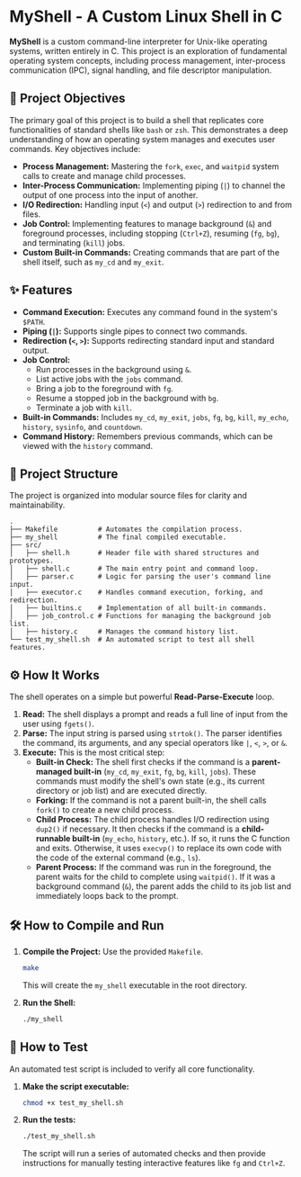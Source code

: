 # MyShell - A Custom Linux Shell in C

**MyShell** is a custom command-line interpreter for Unix-like operating systems, written entirely in C. This project is an exploration of fundamental operating system concepts, including process management, inter-process communication (IPC), signal handling, and file descriptor manipulation.

## 🎯 Project Objectives

The primary goal of this project is to build a shell that replicates core functionalities of standard shells like `bash` or `zsh`. This demonstrates a deep understanding of how an operating system manages and executes user commands. Key objectives include:

  * **Process Management:** Mastering the `fork`, `exec`, and `waitpid` system calls to create and manage child processes.
  * **Inter-Process Communication:** Implementing piping (`|`) to channel the output of one process into the input of another.
  * **I/O Redirection:** Handling input (`<`) and output (`>`) redirection to and from files.
  * **Job Control:** Implementing features to manage background (`&`) and foreground processes, including stopping (`Ctrl+Z`), resuming (`fg`, `bg`), and terminating (`kill`) jobs.
  * **Custom Built-in Commands:** Creating commands that are part of the shell itself, such as `my_cd` and `my_exit`.

## ✨ Features

  * **Command Execution:** Executes any command found in the system's `$PATH`.
  * **Piping (`|`):** Supports single pipes to connect two commands.
  * **Redirection (`<`, `>`):** Supports redirecting standard input and standard output.
  * **Job Control:**
      * Run processes in the background using `&`.
      * List active jobs with the `jobs` command.
      * Bring a job to the foreground with `fg`.
      * Resume a stopped job in the background with `bg`.
      * Terminate a job with `kill`.
  * **Built-in Commands:** Includes `my_cd`, `my_exit`, `jobs`, `fg`, `bg`, `kill`, `my_echo`, `history`, `sysinfo`, and `countdown`.
  * **Command History:** Remembers previous commands, which can be viewed with the `history` command.

## 📂 Project Structure

The project is organized into modular source files for clarity and maintainability.

```
.
├── Makefile          # Automates the compilation process.
├── my_shell          # The final compiled executable.
├── src/
│   ├── shell.h       # Header file with shared structures and prototypes.
│   ├── shell.c       # The main entry point and command loop.
│   ├── parser.c      # Logic for parsing the user's command line input.
│   ├── executor.c    # Handles command execution, forking, and redirection.
│   ├── builtins.c    # Implementation of all built-in commands.
│   ├── job_control.c # Functions for managing the background job list.
│   ├── history.c     # Manages the command history list.
└── test_my_shell.sh  # An automated script to test all shell features.
```

## ⚙️ How It Works

The shell operates on a simple but powerful **Read-Parse-Execute** loop.

1.  **Read:** The shell displays a prompt and reads a full line of input from the user using `fgets()`.
2.  **Parse:** The input string is parsed using `strtok()`. The parser identifies the command, its arguments, and any special operators like `|`, `<`, `>`, or `&`.
3.  **Execute:** This is the most critical step:
      * **Built-in Check:** The shell first checks if the command is a **parent-managed built-in** (`my_cd`, `my_exit`, `fg`, `bg`, `kill`, `jobs`). These commands must modify the shell's own state (e.g., its current directory or job list) and are executed directly.
      * **Forking:** If the command is not a parent built-in, the shell calls `fork()` to create a new child process.
      * **Child Process:** The child process handles I/O redirection using `dup2()` if necessary. It then checks if the command is a **child-runnable built-in** (`my_echo`, `history`, etc.). If so, it runs the C function and exits. Otherwise, it uses `execvp()` to replace its own code with the code of the external command (e.g., `ls`).
      * **Parent Process:** If the command was run in the foreground, the parent waits for the child to complete using `waitpid()`. If it was a background command (`&`), the parent adds the child to its job list and immediately loops back to the prompt.

## 🛠️ How to Compile and Run

1.  **Compile the Project:** Use the provided `Makefile`.

    ```bash
    make
    ```

    This will create the `my_shell` executable in the root directory.

2.  **Run the Shell:**

    ```bash
    ./my_shell
    ```

## 🧪 How to Test

An automated test script is included to verify all core functionality.

1.  **Make the script executable:**

    ```bash
    chmod +x test_my_shell.sh
    ```

2.  **Run the tests:**

    ```bash
    ./test_my_shell.sh
    ```

    The script will run a series of automated checks and then provide instructions for manually testing interactive features like `fg` and `Ctrl+Z`.